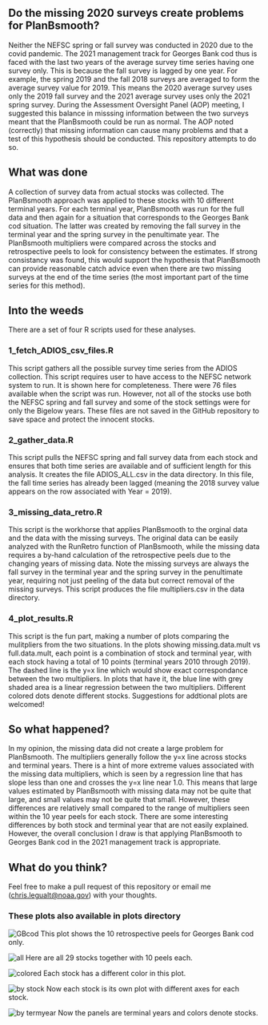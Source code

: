 ## Do the missing 2020 surveys create problems for PlanBsmooth?

Neither the NEFSC spring or fall survey was conducted in 2020 due to the covid pandemic. The 2021 management track for Georges Bank cod thus is faced with the last two years of the average survey time series having one survey only. This is because the fall survey is lagged by one year. For example, the spring 2019 and the fall 2018 surveys are averaged to form the average survey value for 2019. This means the 2020 average survey uses only the 2019 fall survey and the 2021 average survey uses only the 2021 spring survey. During the Assessment Oversight Panel (AOP) meeting, I suggested this balance in misssing information between the two surveys meant that the PlanBsmooth could be run as normal. The AOP noted (correctly) that missing information can cause many problems and that a test of this hypothesis should be conducted. This repository attempts to do so.

## What was done

A collection of survey data from actual stocks was collected. The PlanBsmooth approach was applied to these stocks with 10 different terminal years. For each terminal year, PlanBsmooth was run for the full data and then again for a situation that corresponds to the Georges Bank cod situation. The latter was created by removing the fall survey in the terminal year and the spring survey in the penultimate year. The PlanBsmooth multipliers were compared across the stocks and retrospective peels to look for consistency between the estimates. If strong consistancy was found, this would support the hypothesis that PlanBsmooth can provide reasonable catch advice even when there are two missing surveys at the end of the time series (the most important part of the time series for this method).

## Into the weeds

There are a set of four R scripts used for these analyses.

### 1_fetch_ADIOS_csv_files.R

This script gathers all the possible survey time series from the ADIOS collection. This script requires user to have access to the NEFSC network system to run. It is shown here for completeness. There were 76 files available when the script was run. However, not all of the stocks use both the NEFSC spring and fall survey and some of the stock settings were for only the Bigelow years. These files are not saved in the GitHub repository to save space and protect the innocent stocks. 

### 2_gather_data.R

This script pulls the NEFSC spring and fall survey data from each stock and ensures that both time series are available and of sufficient length for this analysis. It creates the file ADIOS_ALL.csv in the data directory. In this file, the fall time series has already been lagged (meaning the 2018 survey value appears on the row associated with Year = 2019). 

### 3_missing_data_retro.R

This script is the workhorse that applies PlanBsmooth to the orginal data and the data with the missing surveys. The original data can be easily analyzed with the RunRetro function of PlanBsmooth, while the missing data requires a by-hand calculation of the retrospective peels due to the changing years of missing data. Note the missing surveys are always the fall survey in the terminal year and the spring survey in the penultimate year, requiring not just peeling of the data but correct removal of the missing surveys. This script produces the file multipliers.csv in the data directory.

### 4_plot_results.R

This script is the fun part, making a number of plots comparing the mulitpliers from the two situations. In the plots showing missing.data.mult vs full.data.mult, each point is a combination of stock and terminal year, with each stock having a total of 10 points (terminal years 2010 through 2019). The dashed line is the y=x line which would show exact correspondance between the two multipliers. In plots that have it, the blue line with grey shaded area is a linear regression between the two multipliers. Different colored dots denote different stocks. Suggestions for addtional plots are welcomed!

## So what happened?

In my opinion, the missing data did not create a large problem for PlanBsmooth. The multipliers generally follow the y=x line across stocks and terminal years. There is a hint of more extreme values associated with the missing data multipliers, which is seen by a regression line that has slope less than one and crosses the y=x line near 1.0. This means that large values estimated by PlanBsmooth with missing data may not be quite that large, and small values may not be quite that small. However, these differences are relatively small compared to the range of multipliers seen within the 10 year peels for each stock. There are some interesting differences by both stock and terminal year that are not easily explained. However, the overall conclusion I draw is that applying PlanBsmooth to Georges Bank cod in the 2021 management track is appropriate.

## What do you think?

Feel free to make a pull request of this repository or email me (chris.legualt@noaa.gov) with your thoughts.

### These plots also available in plots directory

![GBcod](./plots/GBcod.png)
This plot shows the 10 retrospective peels for Georges Bank cod only.

![all](./plots/all.png)
Here are all 29 stocks together with 10 peels each.

![colored](./plots/all_colored.png)
Each stock has a different color in this plot.

![by stock](./plots/all_faceted.png)
Now each stock is its own plot with different axes for each stock.

![by termyear](./plots/all_by_termyear.png)
Now the panels are terminal years and colors denote stocks.

